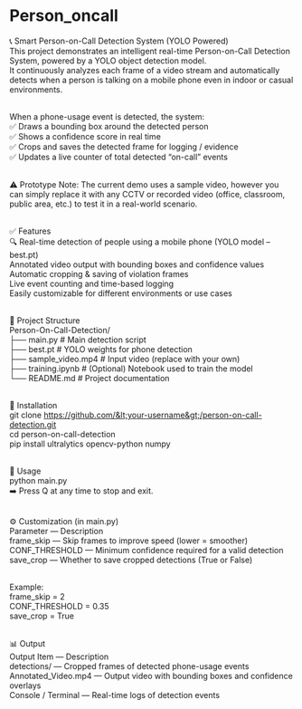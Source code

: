 # Person_oncall

📞 Smart Person-on-Call Detection System (YOLO Powered)<br>
This project demonstrates an intelligent real-time Person-on-Call Detection System, powered by a YOLO object detection model.<br>
It continuously analyzes each frame of a video stream and automatically detects when a person is talking on a mobile phone even in indoor or casual environments.<br><br>

When a phone-usage event is detected, the system:<br>
✅ Draws a bounding box around the detected person<br>
✅ Shows a confidence score in real time<br>
✅ Crops and saves the detected frame for logging / evidence<br>
✅ Updates a live counter of total detected “on-call” events<br><br>

⚠️ Prototype Note: The current demo uses a sample video, however you can simply replace it with any CCTV or recorded video (office, classroom, public area, etc.) to test it in a real-world scenario.<br><br>

✅ Features<br>
🔍 Real-time detection of people using a mobile phone (YOLO model – best.pt)<br>
Annotated video output with bounding boxes and confidence values<br>
Automatic cropping & saving of violation frames<br>
Live event counting and time-based logging<br>
Easily customizable for different environments or use cases<br><br>

📂 Project Structure<br>
Person-On-Call-Detection/<br>
├── main.py                # Main detection script<br>
├── best.pt                # YOLO weights for phone detection<br>
├── sample_video.mp4       # Input video (replace with your own)<br>
├── training.ipynb         # (Optional) Notebook used to train the model<br>
└── README.md              # Project documentation<br><br>

🔧 Installation<br>
git clone https://github.com/&lt;your-username&gt;/person-on-call-detection.git<br>
cd person-on-call-detection<br>
pip install ultralytics opencv-python numpy<br><br>


🚀 Usage<br>
python main.py<br>
➡️ Press Q at any time to stop and exit.<br><br>

⚙️ Customization (in main.py)<br>
Parameter — Description<br>
frame_skip — Skip frames to improve speed (lower = smoother)<br>
CONF_THRESHOLD — Minimum confidence required for a valid detection<br>
save_crop — Whether to save cropped detections (True or False)<br><br>

Example:<br>
frame_skip = 2<br>
CONF_THRESHOLD = 0.35<br>
save_crop = True<br><br>

📊 Output<br>
Output Item — Description<br>
detections/ — Cropped frames of detected phone-usage events<br>
Annotated_Video.mp4 — Output video with bounding boxes and confidence overlays<br>
Console / Terminal — Real-time logs of detection events<br><br>

